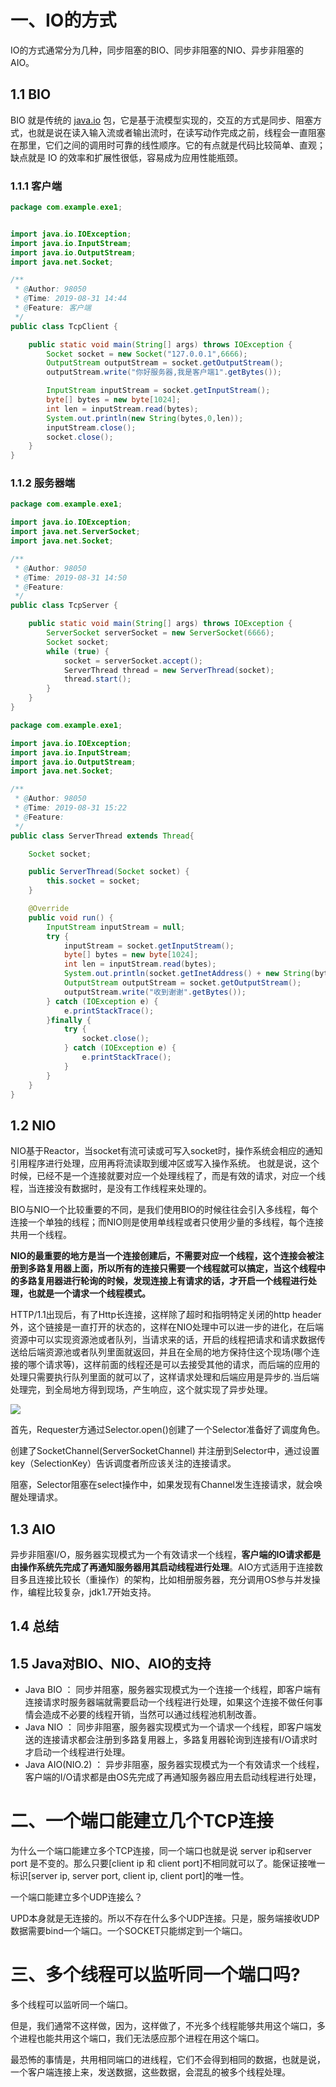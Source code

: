 # 一、IO的方式

 IO的方式通常分为几种，同步阻塞的BIO、同步非阻塞的NIO、异步非阻塞的AIO。

## 1.1 BIO

BIO 就是传统的 [java.io](http://java.io/) 包，它是基于流模型实现的，交互的方式是同步、阻塞方式，也就是说在读入输入流或者输出流时，在读写动作完成之前，线程会一直阻塞在那里，它们之间的调用时可靠的线性顺序。它的有点就是代码比较简单、直观；缺点就是 IO 的效率和扩展性很低，容易成为应用性能瓶颈。

### 1.1.1 客户端

```java
package com.example.exe1;


import java.io.IOException;
import java.io.InputStream;
import java.io.OutputStream;
import java.net.Socket;

/**
 * @Author: 98050
 * @Time: 2019-08-31 14:44
 * @Feature: 客户端
 */
public class TcpClient {

    public static void main(String[] args) throws IOException {
        Socket socket = new Socket("127.0.0.1",6666);
        OutputStream outputStream = socket.getOutputStream();
        outputStream.write("你好服务器,我是客户端1".getBytes());

        InputStream inputStream = socket.getInputStream();
        byte[] bytes = new byte[1024];
        int len = inputStream.read(bytes);
        System.out.println(new String(bytes,0,len));
        inputStream.close();
        socket.close();
    }
}
```

### 1.1.2 服务器端

```java
package com.example.exe1;

import java.io.IOException;
import java.net.ServerSocket;
import java.net.Socket;

/**
 * @Author: 98050
 * @Time: 2019-08-31 14:50
 * @Feature:
 */
public class TcpServer {

    public static void main(String[] args) throws IOException {
        ServerSocket serverSocket = new ServerSocket(6666);
        Socket socket;
        while (true) {
            socket = serverSocket.accept();
            ServerThread thread = new ServerThread(socket);
            thread.start();
        }
    }
}
```

```java
package com.example.exe1;

import java.io.IOException;
import java.io.InputStream;
import java.io.OutputStream;
import java.net.Socket;

/**
 * @Author: 98050
 * @Time: 2019-08-31 15:22
 * @Feature:
 */
public class ServerThread extends Thread{

    Socket socket;

    public ServerThread(Socket socket) {
        this.socket = socket;
    }

    @Override
    public void run() {
        InputStream inputStream = null;
        try {
            inputStream = socket.getInputStream();
            byte[] bytes = new byte[1024];
            int len = inputStream.read(bytes);
            System.out.println(socket.getInetAddress() + new String(bytes, 0, len));
            OutputStream outputStream = socket.getOutputStream();
            outputStream.write("收到谢谢".getBytes());
        } catch (IOException e) {
            e.printStackTrace();
        }finally {
            try {
                socket.close();
            } catch (IOException e) {
                e.printStackTrace();
            }
        }
    }
}
```

## 1.2 NIO

NIO基于Reactor，当socket有流可读或可写入socket时，操作系统会相应的通知引用程序进行处理，应用再将流读取到缓冲区或写入操作系统。  也就是说，这个时候，已经不是一个连接就要对应一个处理线程了，而是有效的请求，对应一个线程，当连接没有数据时，是没有工作线程来处理的。

 BIO与NIO一个比较重要的不同，是我们使用BIO的时候往往会引入多线程，每个连接一个单独的线程；而NIO则是使用单线程或者只使用少量的多线程，每个连接共用一个线程。

**NIO的最重要的地方是当一个连接创建后，不需要对应一个线程，这个连接会被注册到多路复用器上面，所以所有的连接只需要一个线程就可以搞定，当这个线程中的多路复用器进行轮询的时候，发现连接上有请求的话，才开启一个线程进行处理，也就是一个请求一个线程模式。**

HTTP/1.1出现后，有了Http长连接，这样除了超时和指明特定关闭的http header外，这个链接是一直打开的状态的，这样在NIO处理中可以进一步的进化，在后端资源中可以实现资源池或者队列，当请求来的话，开启的线程把请求和请求数据传送给后端资源池或者队列里面就返回，并且在全局的地方保持住这个现场(哪个连接的哪个请求等)，这样前面的线程还是可以去接受其他的请求，而后端的应用的处理只需要执行队列里面的就可以了，这样请求处理和后端应用是异步的.当后端处理完，到全局地方得到现场，产生响应，这个就实现了异步处理。

![](http://mycsdnblog.work/201919142024-w.png)

首先，Requester方通过Selector.open()创建了一个Selector准备好了调度角色。

创建了SocketChannel(ServerSocketChannel) 并注册到Selector中，通过设置key（SelectionKey）告诉调度者所应该关注的连接请求。

阻塞，Selector阻塞在select操作中，如果发现有Channel发生连接请求，就会唤醒处理请求。

## 1.3 AIO

异步非阻塞I/O，服务器实现模式为一个有效请求一个线程，**客户端的IO请求都是由操作系统先完成了再通知服务器用其启动线程进行处理**。AIO方式适用于连接数目多且连接比较长（重操作）的架构，比如相册服务器，充分调用OS参与并发操作，编程比较复杂，jdk1.7开始支持。

## 1.4 总结



## 1.5 Java对BIO、NIO、AIO的支持

- Java BIO ： 同步并阻塞，服务器实现模式为一个连接一个线程，即客户端有连接请求时服务器端就需要启动一个线程进行处理，如果这个连接不做任何事情会造成不必要的线程开销，当然可以通过线程池机制改善。
- Java NIO ： 同步非阻塞，服务器实现模式为一个请求一个线程，即客户端发送的连接请求都会注册到多路复用器上，多路复用器轮询到连接有I/O请求时才启动一个线程进行处理。
- Java AIO(NIO.2) ： 异步非阻塞，服务器实现模式为一个有效请求一个线程，客户端的I/O请求都是由OS先完成了再通知服务器应用去启动线程进行处理，

# 二、一个端口能建立几个TCP连接

为什么一个端口能建立多个TCP连接，同一个端口也就是说 server ip和server port 是不变的。那么只要[client ip 和 client port]不相同就可以了。能保证接唯一标识[server ip, server port, client ip, client port]的唯一性。

一个端口能建立多个UDP连接么？

UPD本身就是无连接的。所以不存在什么多个UDP连接。只是，服务端接收UDP数据需要bind一个端口。一个SOCKET只能绑定到一个端口。

# 三、多个线程可以监听同一个端口吗?

多个线程可以监听同一个端口。

但是，我们通常不这样做，因为，这样做了，不光多个线程能够共用这个端口，多个进程也能共用这个端口，我们无法感应那个进程在用这个端口。

最恐怖的事情是，共用相同端口的进线程，它们不会得到相同的数据，也就是说，一个客户端连接上来，发送数据，这些数据，会混乱的被多个线程处理。  

